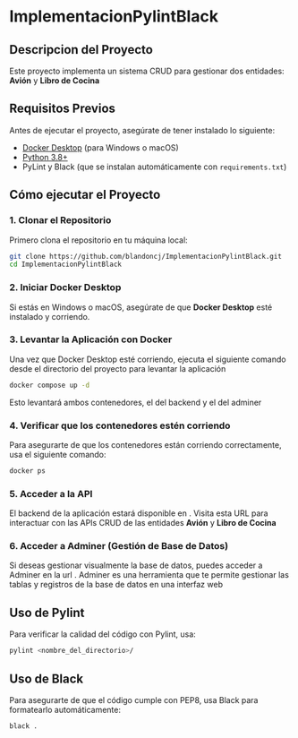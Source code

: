 # ImplementacionPylintBlack

## Descripcion del Proyecto

Este proyecto implementa un sistema CRUD para gestionar dos entidades: **Avión** y **Libro de Cocina**

## Requisitos Previos

Antes de ejecutar el proyecto, asegúrate de tener instalado lo siguiente:

- [Docker Desktop](https://www.docker.com/products/docker-desktop) (para Windows o macOS)
- [Python 3.8+](https://www.python.org/downloads/)
- PyLint y Black (que se instalan automáticamente con `requirements.txt`)

## Cómo ejecutar el Proyecto

### 1. Clonar el Repositorio

Primero clona el repositorio en tu máquina local:
```bash
git clone https://github.com/blandoncj/ImplementacionPylintBlack.git
cd ImplementacionPylintBlack
```

### 2. Iniciar Docker Desktop

Si estás en Windows o macOS, asegúrate de que **Docker Desktop** esté instalado y corriendo.

### 3. Levantar la Aplicación con Docker

Una vez que Docker Desktop esté corriendo, ejecuta el siguiente comando desde el directorio del proyecto para levantar la aplicación

```bash
docker compose up -d
```
Esto levantará ambos contenedores, el del backend y el del adminer  

### 4. Verificar que los contenedores estén corriendo

Para asegurarte de que los contenedores están corriendo correctamente, usa el siguiente comando:

```bash
docker ps
```

### 5. Acceder a la API

El backend de la aplicación estará disponible en [](http://localhost:8000). Visita esta URL para interactuar con las APIs CRUD de las entidades **Avión** y **Libro de Cocina**

### 6. Acceder a Adminer (Gestión de Base de Datos)

Si deseas gestionar visualmente  la base de datos, puedes acceder a Adminer en la url [](http://localhost:8080). Adminer es una herramienta que te permite gestionar las tablas y registros de la base de datos en una interfaz web

## Uso de Pylint

Para verificar la calidad del código con Pylint, usa:

```bash
pylint <nombre_del_directorio>/
```

## Uso de Black

Para asegurarte de que el código cumple con PEP8, usa Black para formatearlo automáticamente:

```bash
black .
```
